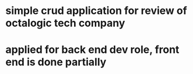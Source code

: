 ﻿# simple crud application for review of octalogic tech company
# applied for back end dev role, front end is done partially
